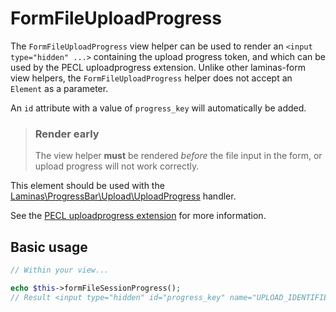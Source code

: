 # FormFileUploadProgress

The `FormFileUploadProgress` view helper can be used to render an `<input
type="hidden" ...>` containing the upload progress token, and which can be used by
the PECL uploadprogress extension. Unlike other laminas-form view helpers, the
`FormFileUploadProgress` helper does not accept an `Element` as a parameter.

An `id` attribute with a value of `progress_key` will automatically be added.

> ### Render early
>
> The view helper **must** be rendered *before* the file input in the form, or
> upload progress will not work correctly.

This element should be used with the [Laminas\ProgressBar\Upload\UploadProgress](https://docs.laminas.dev/laminas-progressbar/upload/#upload-progress-handler)
handler.

See the [PECL uploadprogress extension](http://pecl.php.net/package/uploadprogress)
for more information.

## Basic usage

```php
// Within your view...

echo $this->formFileSessionProgress();
// Result <input type="hidden" id="progress_key" name="UPLOAD_IDENTIFIER" value="12345abcde">
```
